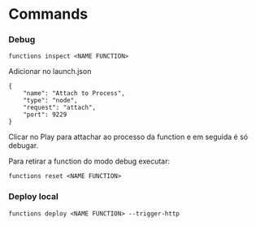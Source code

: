 # Commands

### Debug
```
functions inspect <NAME FUNCTION>
```
Adicionar no launch.json
```
{
    "name": "Attach to Process",
    "type": "node",
    "request": "attach",
    "port": 9229
}
```
Clicar no Play para attachar ao processo da function e em seguida é só debugar.

Para retirar a function do modo debug executar:
```
functions reset <NAME FUNCTION>
```

### Deploy local
```
functions deploy <NAME FUNCTION> --trigger-http
```
